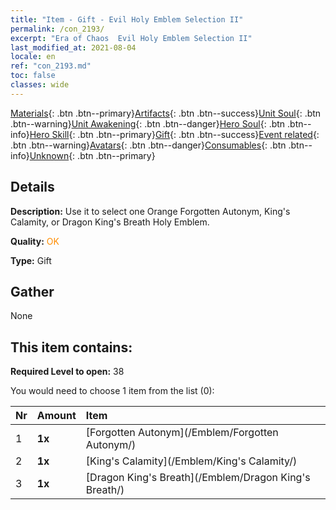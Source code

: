```yaml
---
title: "Item - Gift - Evil Holy Emblem Selection II"
permalink: /con_2193/
excerpt: "Era of Chaos  Evil Holy Emblem Selection II"
last_modified_at: 2021-08-04
locale: en
ref: "con_2193.md"
toc: false
classes: wide
---
```

 [Materials](/Items/){: .btn .btn--primary}[Artifacts](/Items/Artifacts/){: .btn .btn--success}[Unit Soul](/Items/UnitSoul/){: .btn .btn--warning}[Unit Awakening](/Items/UnitAwakening/){: .btn .btn--danger}[Hero Soul](/Items/HeroSoul/){: .btn .btn--info}[Hero Skill](/Items/HeroSkill/){: .btn .btn--primary}[Gift](/Items/Gift/){: .btn .btn--success}[Event related](/Items/Events/){: .btn .btn--warning}[Avatars](/Items/Avatars/){: .btn .btn--danger}[Consumables](/Items/Consumables/){: .btn .btn--info}[Unknown](/Items/Unknown/){: .btn .btn--primary}

## Details
 **Description:** Use it to select one Orange Forgotten Autonym, King's Calamity, or Dragon King's Breath Holy Emblem.

 **Quality:** <span style="color: #FF8C00">OK</span>

 **Type:** Gift

## Gather

  None

## This item contains:

 **Required Level to open:** 38

 You would need to choose 1 item from the list (0):

  | Nr | Amount |     Item    |
  |:---|:-------|:------------|
  | 1 |  **1x** | [Forgotten Autonym](/Emblem/Forgotten Autonym/) |  | 
  | 2 |  **1x** | [King's Calamity](/Emblem/King's Calamity/) |  | 
  | 3 |  **1x** | [Dragon King's Breath](/Emblem/Dragon King's Breath/) |  | 
